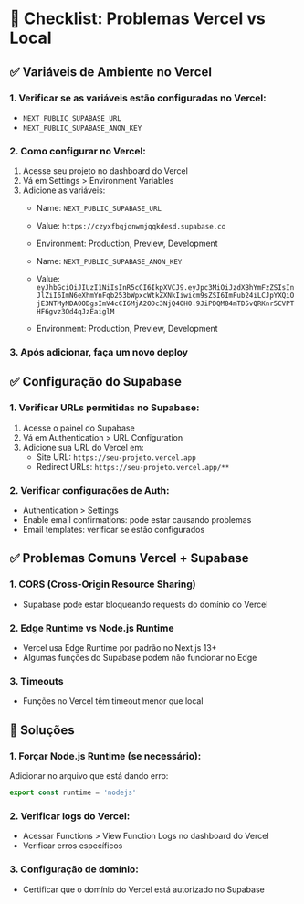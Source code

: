 # 🚀 Checklist: Problemas Vercel vs Local

## ✅ Variáveis de Ambiente no Vercel

### 1. Verificar se as variáveis estão configuradas no Vercel:
- `NEXT_PUBLIC_SUPABASE_URL`
- `NEXT_PUBLIC_SUPABASE_ANON_KEY`

### 2. Como configurar no Vercel:
1. Acesse seu projeto no dashboard do Vercel
2. Vá em Settings > Environment Variables
3. Adicione as variáveis:
   - Name: `NEXT_PUBLIC_SUPABASE_URL`
   - Value: `https://czyxfbqjonwmjqqkdesd.supabase.co`
   - Environment: Production, Preview, Development

   - Name: `NEXT_PUBLIC_SUPABASE_ANON_KEY`
   - Value: `eyJhbGciOiJIUzI1NiIsInR5cCI6IkpXVCJ9.eyJpc3MiOiJzdXBhYmFzZSIsInJlZiI6ImN6eXhmYnFqb253bWpxcWtkZXNkIiwicm9sZSI6ImFub24iLCJpYXQiOjE3NTMyMDA0ODgsImV4cCI6MjA2ODc3NjQ4OH0.9JiPDQM84mTD5vQRKnr5CVPTHF6gvz3Qd4qJzEaiglM`
   - Environment: Production, Preview, Development

### 3. Após adicionar, faça um novo deploy

## ✅ Configuração do Supabase

### 1. Verificar URLs permitidas no Supabase:
1. Acesse o painel do Supabase
2. Vá em Authentication > URL Configuration
3. Adicione sua URL do Vercel em:
   - Site URL: `https://seu-projeto.vercel.app`
   - Redirect URLs: `https://seu-projeto.vercel.app/**`

### 2. Verificar configurações de Auth:
- Authentication > Settings
- Enable email confirmations: pode estar causando problemas
- Email templates: verificar se estão configurados

## ✅ Problemas Comuns Vercel + Supabase

### 1. CORS (Cross-Origin Resource Sharing)
- Supabase pode estar bloqueando requests do domínio do Vercel

### 2. Edge Runtime vs Node.js Runtime
- Vercel usa Edge Runtime por padrão no Next.js 13+
- Algumas funções do Supabase podem não funcionar no Edge

### 3. Timeouts
- Funções no Vercel têm timeout menor que local

## 🔧 Soluções

### 1. Forçar Node.js Runtime (se necessário):
Adicionar no arquivo que está dando erro:
```typescript
export const runtime = 'nodejs'
```

### 2. Verificar logs do Vercel:
- Acessar Functions > View Function Logs no dashboard do Vercel
- Verificar erros específicos

### 3. Configuração de domínio:
- Certificar que o domínio do Vercel está autorizado no Supabase
